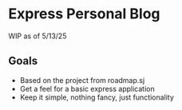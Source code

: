 # Express Personal Blog

WIP as of 5/13/25

## Goals

- Based on the project from roadmap.sj
- Get a feel for a basic express application
- Keep it simple, nothing fancy, just functionality